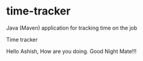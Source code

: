 # time-tracker
Java (Maven) application for tracking time on the job

Time tracker

Hello Ashish, How are you doing.
Good Night Mate!!!

